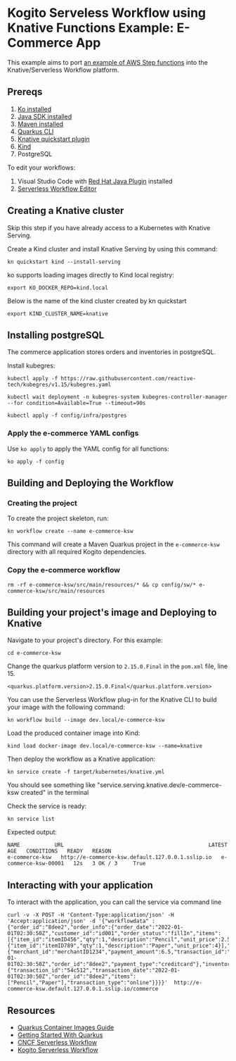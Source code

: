 # Kogito Serveless Workflow using Knative Functions Example: E-Commerce App

This example aims to port [an example of AWS Step functions](https://github.com/aws-samples/aws-step-functions-long-lived-transactions) into the Knative/Serverless Workflow platform. 

## Prereqs

1. [Ko installed](https://github.com/google/ko)
2. [Java SDK installed](https://adoptopenjdk.net/)
3. [Maven installed](https://maven.apache.org/install.html)
4. [Quarkus CLI](https://quarkus.io/guides/cli-tooling)
5. [Knative quickstart plugin](https://knative.dev/docs/getting-started/)
6. [Kind](https://kind.sigs.k8s.io/docs/user/quick-start)
7. PostgreSQL

To edit your workflows:

1. Visual Studio Code with [Red Hat Java Plugin](https://marketplace.visualstudio.com/items?itemName=redhat.java) installed
2. [Serverless Workflow Editor](https://marketplace.visualstudio.com/items?itemName=redhat.vscode-extension-serverless-workflow-editor)

## Creating a Knative cluster

Skip this step if you have already access to a Kubernetes with Knative Serving.

Create a Kind cluster and install Knative Serving by using this command:

```shell
kn quickstart kind --install-serving
```

ko supports loading images directly to Kind local registry: 

```shell
export KO_DOCKER_REPO=kind.local
```

Below is the name of the kind cluster created by kn quickstart

```shell
export KIND_CLUSTER_NAME=knative 
```

## Installing postgreSQL

The commerce application stores orders and inventories in postgreSQL.

Install kubegres:

```shell
kubectl apply -f https://raw.githubusercontent.com/reactive-tech/kubegres/v1.15/kubegres.yaml
```

```shell
kubectl wait deployment -n kubegres-system kubegres-controller-manager --for condition=Available=True --timeout=90s
```

```shell
kubectl apply -f config/infra/postgres
```

### Apply the e-commerce YAML configs

Use `ko apply` to apply the YAML config for all functions:

```shell
ko apply -f config
```

## Building and Deploying the Workflow 

### Creating the project

To create the project skeleton, run:

```shell
kn workflow create --name e-commerce-ksw
```

This command will create a Maven Quarkus project in the `e-commerce-ksw` directory with all required Kogito dependencies.


### Copy the e-commerce workflow

```shell
rm -rf e-commerce-ksw/src/main/resources/* && cp config/sw/* e-commerce-ksw/src/main/resources
```

## Building your project's image and Deploying to Knative

Navigate to your project's directory. For this example:

```shell
cd e-commerce-ksw
```

Change the quarkus platform version to `2.15.0.Final` in the `pom.xml` file, line 15.

```shell
<quarkus.platform.version>2.15.0.Final</quarkus.platform.version>
```

You can use the Serverless Workflow plug-in for the Knative CLI to build your image with the following command:

```shell
kn workflow build --image dev.local/e-commerce-ksw
```

Load the produced container image into Kind:

```shell
kind load docker-image dev.local/e-commerce-ksw --name=knative
```

Then deploy the workflow as a Knative application:

```shell
kn service create -f target/kubernetes/knative.yml
```

You should see something like "service.serving.knative.dev/e-commerce-ksw created" in the terminal


Check the service is ready:

```shell
kn service list
```

Expected output:
```
NAME           URL                                              LATEST               AGE   CONDITIONS   READY   REASON
e-commerce-ksw   http://e-commerce-ksw.default.127.0.0.1.sslip.io   e-commerce-ksw-00001   12s   3 OK / 3     True  
```

## Interacting with your application

To interact with the application, you can call the service via command line

```shell
curl -v -X POST -H 'Content-Type:application/json' -H 'Accept:application/json' -d '{"workflowdata" : {"order_id":"8dee2","order_info":{"order_date":"2022-01-01T02:30:50Z","customer_id":"id001","order_status":"fillIn","items": [{"item_id":"itemID456","qty":1,"description":"Pencil","unit_price":2.5},{"item_id":"itemID789","qty":1,"description":"Paper","unit_price":4}],"payment":{"merchant_id":"merchantID1234","payment_amount":6.5,"transaction_id":"54c512","transaction_date":"2022-01-01T02:30:50Z","order_id":"8dee2","payment_type":"creditcard"},"inventory":{"transaction_id":"54c512","transaction_date":"2022-01-01T02:30:50Z","order_id":"8dee2","items":["Pencil","Paper"],"transaction_type":"online"}}}}'  http://e-commerce-ksw.default.127.0.0.1.sslip.io/commerce
```

## Resources

- [Quarkus Container Images Guide](https://quarkus.io/guides/container-image)
- [Getting Started With Quarkus](https://quarkus.io/guides/getting-started)
- [CNCF Serverless Workflow](https://serverlessworkflow.io/)
- [Kogito Serverless Workflow](https://github.com/kiegroup/kogito-runtimes/tree/main/kogito-serverless-workflow)
